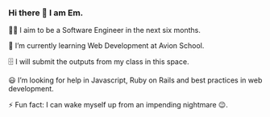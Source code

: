 ### Hi there 👋 I am Em.

🧑‍💻 I aim to be a Software Engineer in the next six months.

📝 I’m currently learning Web Development at Avion School.

🗄️  I will submit the outputs from my class in this space.

😃 I’m looking for help in Javascript, Ruby on Rails and best practices in web development.

⚡ Fun fact: I can wake myself up from an impending nightmare 😉.

<!--
**Em-Arce/Em-Arce** is a ✨ _special_ ✨ repository because its `README.md` (this file) appears on your GitHub profile.

Here are some ideas to get you started:

- 🔭 I’m currently working on ...
- 🌱 I’m currently learning ...
- 👯 I’m looking to collaborate on ...
- 🤔 I’m looking for help with ...
- 💬 Ask me about ...
- 📫 How to reach me: ...
- 😄 Pronouns: ...
- ⚡ Fun fact: ...
-->
